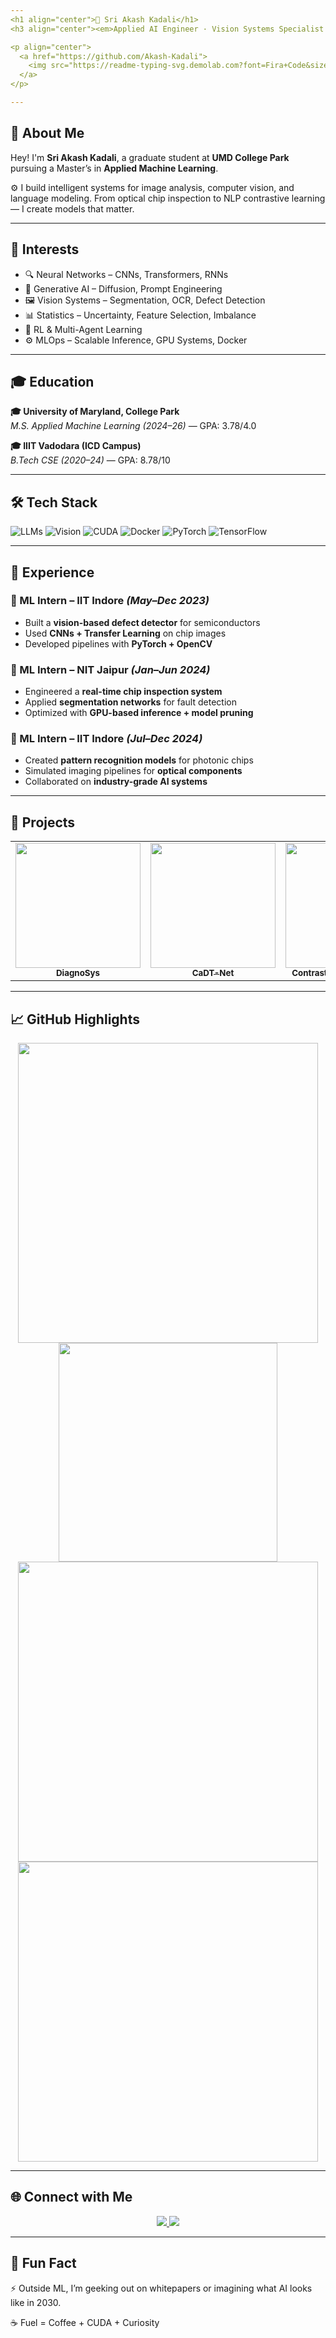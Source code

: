 ```yaml
---
<h1 align="center">🚀 Sri Akash Kadali</h1>
<h3 align="center"><em>Applied AI Engineer · Vision Systems Specialist · ML Researcher</em></h3>

<p align="center">
  <a href="https://github.com/Akash-Kadali">
    <img src="https://readme-typing-svg.demolab.com?font=Fira+Code&size=22&pause=1000&color=00F5D4&width=700&lines=Building+Vision+AI+for+Photonic+Systems.;Optimizing+Deep+Learning+at+Scale.;Bridging+AI+Theory+with+Real-World+Impact.">
  </a>
</p>

---
```


## 📍 About Me

Hey! I'm **Sri Akash Kadali**, a graduate student at **UMD College Park** pursuing a Master’s in **Applied Machine Learning**.

⚙️ I build intelligent systems for image analysis, computer vision, and language modeling. From optical chip inspection to NLP contrastive learning — I create models that matter.

---

## 🧠 Interests

- 🔍 Neural Networks – CNNs, Transformers, RNNs
- 🌌 Generative AI – Diffusion, Prompt Engineering
- 🖼️ Vision Systems – Segmentation, OCR, Defect Detection
- 📊 Statistics – Uncertainty, Feature Selection, Imbalance
- 🔁 RL & Multi-Agent Learning
- ⚙️ MLOps – Scalable Inference, GPU Systems, Docker

---

## 🎓 Education

**🎓 University of Maryland, College Park**  
*M.S. Applied Machine Learning (2024–26)* — GPA: 3.78/4.0  

**🎓 IIIT Vadodara (ICD Campus)**  
*B.Tech CSE (2020–24)* — GPA: 8.78/10  

---

## 🛠️ Tech Stack

![LLMs](https://img.shields.io/badge/LLMs-Transformers-blue?style=for-the-badge&logo=OpenAI)
![Vision](https://img.shields.io/badge/Computer%20Vision-Deep%20Learning-orange?style=for-the-badge&logo=opencv)
![CUDA](https://img.shields.io/badge/CUDA-Optimized%20Inference-2C8EBB?style=for-the-badge&logo=nvidia)
![Docker](https://img.shields.io/badge/Docker-Containerization-2496ED?style=for-the-badge&logo=docker)
![PyTorch](https://img.shields.io/badge/PyTorch-Framework-EE4C2C?style=for-the-badge&logo=pytorch)
![TensorFlow](https://img.shields.io/badge/TensorFlow-Framework-FF6F00?style=for-the-badge&logo=tensorflow)

---

## 💼 Experience

### 🔬 ML Intern – IIT Indore *(May–Dec 2023)*
- Built a **vision-based defect detector** for semiconductors
- Used **CNNs + Transfer Learning** on chip images
- Developed pipelines with **PyTorch + OpenCV**

### 🧠 ML Intern – NIT Jaipur *(Jan–Jun 2024)*
- Engineered a **real-time chip inspection system**
- Applied **segmentation networks** for fault detection
- Optimized with **GPU-based inference + model pruning**

### 🧪 ML Intern – IIT Indore *(Jul–Dec 2024)*
- Created **pattern recognition models** for photonic chips
- Simulated imaging pipelines for **optical components**
- Collaborated on **industry-grade AI systems**

---

## 🚀 Projects

<table>
  <tr>
    <td align="center" width="33%">
      <a href="https://github.com/Akash-Kadali/DiagnoSys">
        <img src="https://github.com/Akash-Kadali/assets/blob/main/diagnosys.png" width="200"/><br/>
        <sub><b>DiagnoSys</b></sub>
      </a>
    </td>
    <td align="center" width="33%">
      <a href="https://github.com/Akash-Kadali/CaDT-Net">
        <img src="https://github.com/Akash-Kadali/assets/blob/main/cadtnet.png" width="200"/><br/>
        <sub><b>CaDT-Net</b></sub>
      </a>
    </td>
    <td align="center" width="33%">
      <a href="https://github.com/Akash-Kadali/Supervised-Contrastive-Learning-with-Attention-Emotion-Synthesis-for-Implicit-Hate-Speech-Detection">
        <img src="https://github.com/Akash-Kadali/assets/blob/main/emotionfusion.png" width="200"/><br/>
        <sub><b>Contrastive Emotion Fusion</b></sub>
      </a>
    </td>
  </tr>
</table>

---

## 📈 GitHub Highlights

<p align="center">
  <img src="https://github-readme-stats.vercel.app/api?username=akash-kadali&show_icons=true&theme=algolia&count_private=true&hide_border=true&hide_title=true" width="480" />
  <br/>
  <img src="https://github-readme-stats.vercel.app/api/top-langs/?username=akash-kadali&layout=compact&theme=algolia&hide_border=true&langs_count=8" width="350" />
  <br/>
  <img src="https://streak-stats.demolab.com?user=akash-kadali&theme=algolia&hide_border=true" width="480" />
  <br/>
  <img src="https://github-profile-summary-cards.vercel.app/api/cards/profile-details?username=akash-kadali&theme=github_dark" width="480" />
</p>

---

## 🌐 Connect with Me

<p align="center">
  <a href="https://linkedin.com/in/sri-akash-kadali">
    <img src="https://img.shields.io/badge/LinkedIn-0A66C2?style=for-the-badge&logo=linkedin&logoColor=white" />
  </a>
  <a href="mailto:srikadaliakash@gmail.com">
    <img src="https://img.shields.io/badge/Gmail-D14836?style=for-the-badge&logo=gmail&logoColor=white" />
  </a>
</p>

---

## 🎉 Fun Fact

⚡ Outside ML, I’m geeking out on whitepapers or imagining what AI looks like in 2030. 

☕ Fuel = Coffee + CUDA + Curiosity
